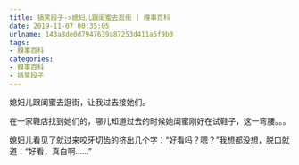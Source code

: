 ```yaml
---
title: 搞笑段子->媳妇儿跟闺蜜去逛街 | 糗事百科
date: 2019-11-07 00:35:05
urlname: 143a8de0d7947639a87253d411a5f9b0
tags: 
- 糗事百科
categories:
- 糗事百科
- 搞笑段子
---
```

媳妇儿跟闺蜜去逛街，让我过去接她们。

在一家鞋店找到她们的，哪儿知道过去的时候她闺蜜刚好在试鞋子，这一弯腰。。。

媳妇儿看见了就过来咬牙切齿的挤出几个字：“好看吗？嗯？”我想都没想，脱口就道：“好看，真白啊……”


